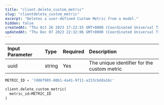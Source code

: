```yaml
---
title: "client.delete_custom_metric"
slug: "clientdelete_custom_metric"
excerpt: "Deletes a user-defined Custom Metric from a model."
hidden: false
createdAt: "Thu Oct 26 2023 17:22:55 GMT+0000 (Coordinated Universal Time)"
updatedAt: "Thu Dec 07 2023 22:32:06 GMT+0000 (Coordinated Universal Time)"
---
```

| Input Parameter | Type   | Required | Description                                 |
| :-------------- | :----- | :------- | :------------------------------------------ |
| uuid            | string | Yes      | The unique identifier for the custom metric |

```python Usage
METRIC_ID = '7d06f905-80b1-4a41-9711-a153cbdda16c'

client.delete_custom_metric(
  metric_id=METRIC_ID
)
```
